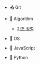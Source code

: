-	:outbox_tray: Git

-	:nail_care: Algorithm

	-	[기초 정렬](./docs/Algorithm/2019-09-18-basic_sorting.md)

-	:peach: OS

-	:lemon: JavaScript

-	:snake: Python

<!-- - :green_apple:  -->
